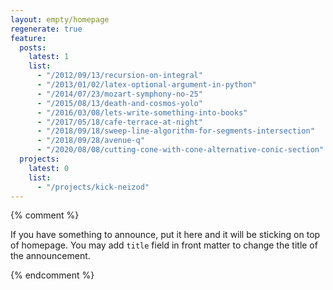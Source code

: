 ```yaml
---
layout: empty/homepage
regenerate: true
feature:
  posts:
    latest: 1
    list:
      - "/2012/09/13/recursion-on-integral"
      - "/2013/01/02/latex-optional-argument-in-python"
      - "/2014/07/23/mozart-symphony-no-25"
      - "/2015/08/13/death-and-cosmos-yolo"
      - "/2016/03/08/lets-write-something-into-books"
      - "/2017/05/18/cafe-terrace-at-night"
      - "/2018/09/18/sweep-line-algorithm-for-segments-intersection"
      - "/2018/09/28/avenue-q"
      - "/2020/08/08/cutting-cone-with-cone-alternative-conic-section"
  projects:
    latest: 0
    list:
      - "/projects/kick-neizod"
---
```


{% comment %}

If you have something to announce, put it here and it will be sticking on top of homepage. You may add `title` field in front matter to change the title of the announcement.


{% endcomment %}
